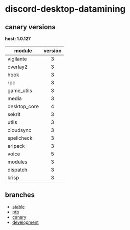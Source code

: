 # discord-desktop-datamining

## canary versions

**host: 1.0.127**

| module | version |
| ------ | :-----: |
| vigilante | 3 |
| overlay2 | 3 |
| hook | 3 |
| rpc | 3 |
| game_utils | 3 |
| media | 3 |
| desktop_core | 4 |
| sekrit | 3 |
| utils | 3 |
| cloudsync | 3 |
| spellcheck | 3 |
| erlpack | 3 |
| voice | 5 |
| modules | 3 |
| dispatch | 3 |
| krisp | 3 |

## branches

- [stable](https://github.com/OpenAsar/discord-desktop-datamining/tree/stable)
- [ptb](https://github.com/OpenAsar/discord-desktop-datamining/tree/ptb)
- [canary](https://github.com/OpenAsar/discord-desktop-datamining/tree/canary)
- [development](https://github.com/OpenAsar/discord-desktop-datamining/tree/development)